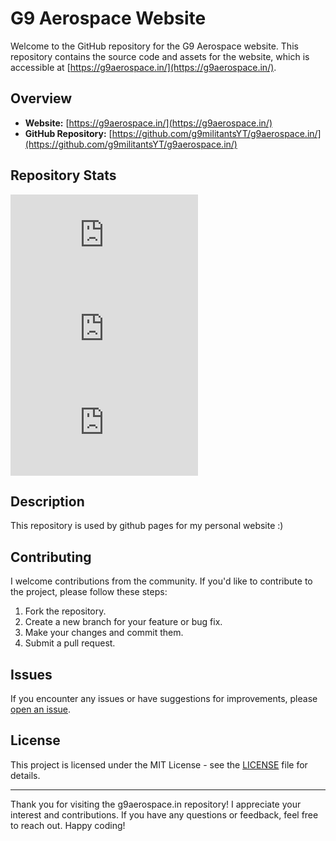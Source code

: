 # G9 Aerospace Website

Welcome to the GitHub repository for the G9 Aerospace website. This repository contains the source code and assets for the website, which is accessible at [https://g9aerospace.in/](https://g9aerospace.in/).

## Overview

- **Website:** [https://g9aerospace.in/](https://g9aerospace.in/)
- **GitHub Repository:** [https://github.com/g9militantsYT/g9aerospace.in/](https://github.com/g9militantsYT/g9aerospace.in/)

## Repository Stats

[![GitHub Stars](https://img.shields.io/github/stars/g9militantsYT/g9aerospace.in?style=social)](https://github.com/g9militantsYT/g9aerospace.in/stargazers)
[![GitHub Forks](https://img.shields.io/github/forks/g9militantsYT/g9aerospace.in?style=social)](https://github.com/g9militantsYT/g9aerospace.in/network/members)
[![GitHub Contributors](https://img.shields.io/github/contributors/g9militantsYT/g9aerospace.in)](https://github.com/g9militantsYT/g9aerospace.in/graphs/contributors)

## Description

This repository is used by github pages for my personal website :)

## Contributing

I welcome contributions from the community. If you'd like to contribute to the project, please follow these steps:

1. Fork the repository.
2. Create a new branch for your feature or bug fix.
3. Make your changes and commit them.
4. Submit a pull request.

## Issues

If you encounter any issues or have suggestions for improvements, please [open an issue](https://github.com/g9militantsYT/g9aerospace.in/issues).

## License

This project is licensed under the MIT License - see the [LICENSE](LICENSE) file for details.

---

Thank you for visiting the g9aerospace.in repository! I appreciate your interest and contributions. If you have any questions or feedback, feel free to reach out. Happy coding!